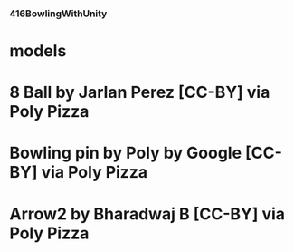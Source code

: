### 416BowlingWithUnity
# models

# 8 Ball by Jarlan Perez [CC-BY] via Poly Pizza

# Bowling pin by Poly by Google [CC-BY] via Poly Pizza

# Arrow2 by Bharadwaj B [CC-BY] via Poly Pizza
